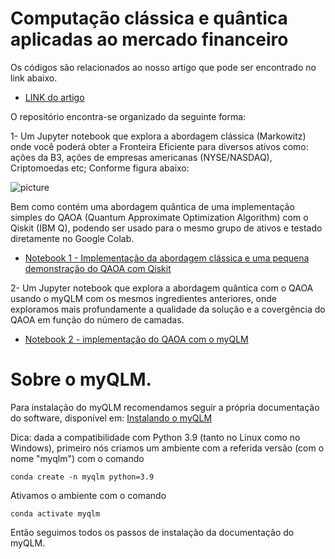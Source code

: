 # Computação clássica e quântica aplicadas ao mercado financeiro

Os códigos são relacionados ao nosso artigo que pode ser encontrado no link abaixo.

- <a href="https://www.dualq.tech/wp-content/uploads/DualQ_quantum-finance.pdf" target="_blank">LINK do artigo</a>

O repositório encontra-se organizado da seguinte forma: 

1- Um Jupyter notebook que explora a abordagem clássica (Markowitz) onde você poderá obter a Fronteira Eficiente para diversos ativos como: ações da B3, ações de empresas americanas (NYSE/NASDAQ), Criptomoedas etc; Conforme figura abaixo:

![picture](https://www.dualq.tech/wp-content/uploads/fronteira_vf4.png)

Bem como contém uma abordagem quântica de uma implementação simples do QAOA (Quantum Approximate Optimization Algorithm) com o Qiskit (IBM Q), podendo ser usado para o mesmo grupo de ativos e testado diretamente no Google Colab.

- <a href= "https://github.com/askery/computacao-quantica-aplicada-ao-mercado-financeiro/blob/main/Quantum_Finance_DualQ.ipynb" target="_blank">Notebook 1 - Implementação da abordagem clássica e uma pequena demonstração do QAOA com Qiskit</a>

2- Um Jupyter notebook que explora a abordagem quântica com o QAOA usando o myQLM com os mesmos ingredientes anteriores, onde exploramos mais profundamente a qualidade da solução e a covergência do QAOA em função do número de camadas.

- <a href= "https://github.com/askery/computacao-quantica-aplicada-ao-mercado-financeiro/blob/main/QAOA_myQLM.ipynb" target="_blank">Notebook 2 - implementação do QAOA com o myQLM</a>

# Sobre o myQLM.

Para instalação do myQLM recomendamos seguir a própria documentação do software, disponível em: 
<a href= "https://myqlm.github.io/myqlm_specific/install.html" target="_blank">Instalando o myQLM</a>

Dica: dada a compatibilidade com Python 3.9 (tanto no Linux como no Windows), primeiro nós criamos um ambiente com a referida versão (com o nome "myqlm") com o comando

```conda create -n myqlm python=3.9```

Ativamos o ambiente com o comando

```conda activate myqlm```

Então seguimos todos os passos de instalação da documentação do myQLM.
